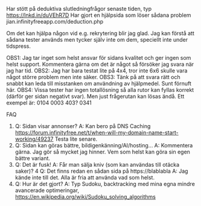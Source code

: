 Har stött på deduktiva slutledningfrågor senaste tiden, typ https://lnkd.in/duVEhR7D Har gjort en hjälpsida som löser sådana problem jian.infinityfreeapp.com/deduction.php

Om det kan hjälpa någon vid e.g. rekrytering blir jag glad. Jag kan förstå att sådana tester används men tycker själv inte om dem, speciellt inte under tidspress.

OBS1: Jag tar inget som helst ansvar för sidans kvalitet och ger ingen som helst support. Kommentera gärna om det är något så försöker jag svara när jag har tid.
OBS2: Jag har bara testat lite på 4x4, tror inte 6x6 skulle vara något större problem men inte säker.
OBS3: Tänk på att svara rätt och snabbt kan leda till misstanken om användning av hjälpmedel. Sunt förnuft här.
OBS4: Vissa tester har ingen totallösning så alla rutor kan fyllas korrekt (därför ger sidan negativt svar). Men just frågerutan kan lösas ändå. Ett exempel är:
0104
0003
403?
0341

FAQ
1. Q: Sidan visar annonser?
A: Kan bero på DNS Caching https://forum.infinityfree.net/t/when-will-my-domain-name-start-working/49237 Testa lite senare.
2. Q: Sidan kan göras bättre, bildigenkänning/AI/hosting...
A: Kommentera gärna. Jag gör så mycket jag hinner. Vem som helst kan göra sin egen bättre variant.
3. Q: Det är fusk!
A: Får man sälja kniv (som kan användas till otäcka saker)?
4 Q: Det finns redan en sådan sida på https://blablabla
A: Jag kände inte till det. Alla är fria att använda vad som helst.
5. Q: Hur är det gjort?
A: Typ Sudoku, backtracking med mina egna mindre avancerade optimeringar, https://en.wikipedia.org/wiki/Sudoku_solving_algorithms

